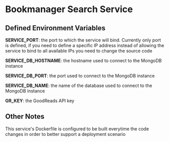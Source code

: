 # Bookmanager Search Service

## Defined Environment Variables

**SERVICE_PORT**: the port to which the service will bind. Currently only port is defined, if you need to define a specific IP address instead of allowing the service to bind to all available IPs you need to change the source code

**SERVICE_DB_HOSTNAME**: the hostname used to connect to the MongoDB instance

**SERVICE_DB_PORT**: the port used to connect to the MongoDB instance

**SERVICE_DB_NAME**: the name of the database used to connect to the MongoDB instance

**GR_KEY**: the GoodReads API key


## Other Notes

This service's Dockerfile is configured to be built everytime the code changes in order to better support a deployment scenario